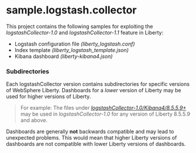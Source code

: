 # sample.logstash.collector
  
This project contains the following samples for exploiting the *logstashCollector-1.0* and *logstashCollector-1.1* feature in Liberty:
* Logstash configuration file *(liberty_logstash.conf)*
* Index template *(liberty_logstash_template.json)*
* Kibana dashboard *(liberty-kibana4.json)*

### Subdirectories

Each logstashCollector version contains subdirectories for specific versions of WebSphere Liberty. Dashboards for a *lower* version of Liberty may be used for higher versions of Liberty.

> For example:
The files under *[logstashCollector-1.0/Kibana4/8.5.5.9+](logstashCollector-1.0/Kibana4/8.5.5.9+/20160216/)* may be used in *logstashCollector-1.0* for any version of Liberty 8.5.5.9 and above.

Dashboards are generally **not** backwards compatible and may lead to unexpected problems. This would mean that higher Liberty versions of dashboards are not compatible with lower Liberty versions of dashboards.
